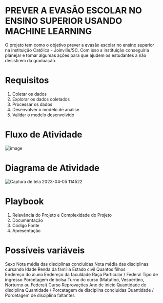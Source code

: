 # PREVER A EVASÃO ESCOLAR NO ENSINO SUPERIOR USANDO MACHINE LEARNING

O projeto tem como o objetivo prever a evasão escolar no ensino superior na instituição Católica - Joinville/SC. Com isso a instituição conseguiria planejar e tomar algumas ações para que ajudem os estudantes a não desistirem da graduação. 

# Requisitos

1. Coletar os dados
2. Explorar os dados coletados
3. Processar os dados
4. Desenvolver o modelo de análise
5. Validar o modelo desenvolvido

# Fluxo de Atividade

![image](https://user-images.githubusercontent.com/70415298/230111753-da090dd8-7be5-403a-b9d7-2e5466569a39.png)

# Diagrama de Atividade

![Captura de tela 2023-04-05 114522](https://user-images.githubusercontent.com/70415298/230118206-e9cd9ab7-1b50-4f01-9b11-f75c021fd4dc.png)

# Playbook

1. Relevância do Projeto e Complexidade do Projeto
2. Documentação
3. Código Fonte
4. Apresentação

# Possíveis variáveis

Sexo
Nota média das disciplinas concluídas
Nota média das disciplinas cursando
Idade
Renda da família
Estado civil
Quantos filhos
Endereço do aluno
Endereço da faculdade
Raça
Particular / Federal
Tipo de ingresso
Porcetagem de bolsa 
Turno do curso (Matutino, Vespertino, Norturno ou Federal) 
Curso
Reprovações
Ano de inicio
Quantidade de disciplina
Quantidade / Porcetagem de disciplina concluídas
Quantidade / Porcetagem de disciplina faltantes
